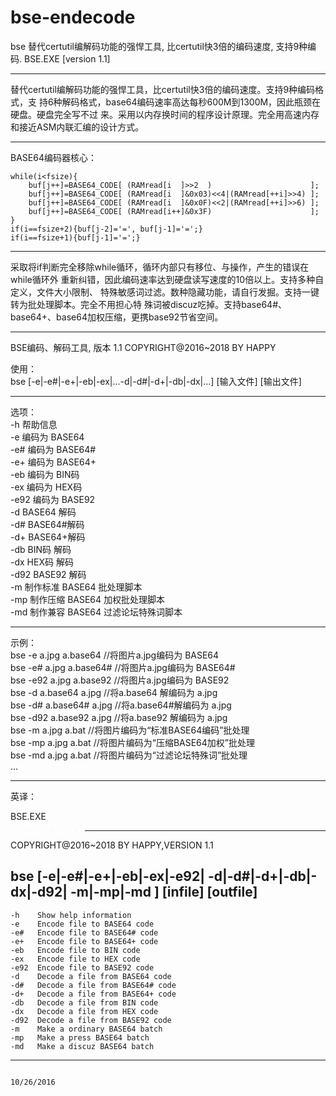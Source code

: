 # bse-endecode
bse 替代certutil编解码功能的强悍工具, 比certutil快3倍的编码速度, 支持9种编码.
BSE.EXE [version 1.1]
__________________________________________________________________________________
替代certutil编解码功能的强悍工具，比certutil快3倍的编码速度。支持9种编码格式，支
持6种解码格式，base64编码速率高达每秒600M到1300M，因此瓶颈在硬盘。硬盘完全写不过
来。采用以内存换时间的程序设计原理。完全用高速内存和接近ASM内联汇编的设计方式。
__________________________________________________________________________________
BASE64编码器核心：

    while(i<fsize){
        buf[j++]=BASE64_CODE[ (RAMread[i  ]>>2  )                      ];
        buf[j++]=BASE64_CODE[ (RAMread[i  ]&0x03)<<4|(RAMread[++i]>>4) ];
        buf[j++]=BASE64_CODE[ (RAMread[i  ]&0x0F)<<2|(RAMread[++i]>>6) ];
        buf[j++]=BASE64_CODE[ (RAMread[i++]&0x3F)                      ];
    }
    if(i==fsize+2){buf[j-2]='=', buf[j-1]='=';}
    if(i==fsize+1){buf[j-1]='=';}
__________________________________________________________________________________
采取将if判断完全移除while循环，循环内部只有移位、与操作，产生的错误在while循环外
重新纠错，因此编码速率达到硬盘读写速度的10倍以上。支持多种自定义，文件大小限制、
特殊敏感词过滤。数种隐藏功能，请自行发掘。支持一键转为批处理脚本。完全不用担心特
殊词被discuz吃掉。支持base64#、base64+、base64加权压缩，更携base92节省空间。
__________________________________________________________________________________
BSE编码、解码工具, 版本 1.1
COPYRIGHT@2016~2018 BY HAPPY  
  
使用：  
     bse [-e|-e#|-e+|-eb|-ex|...-d|-d#|-d+|-db|-dx|...] [输入文件] [输出文件]  
__________________________________________________________________________________
选项：  
    -h    帮助信息  
    -e    编码为 BASE64  
    -e#   编码为 BASE64#  
    -e+   编码为 BASE64+  
    -eb   编码为 BIN码  
    -ex   编码为 HEX码  
    -e92  编码为 BASE92  
    -d    BASE64 解码  
    -d#   BASE64#解码  
    -d+   BASE64+解码  
    -db   BIN码  解码  
    -dx   HEX码  解码  
    -d92  BASE92 解码  
    -m    制作标准 BASE64 批处理脚本  
    -mp   制作压缩 BASE64 加权批处理脚本  
    -md   制作兼容 BASE64 过滤论坛特殊词脚本  
__________________________________________________________________________________  
示例：  
     bse -e a.jpg a.base64           //将图片a.jpg编码为 BASE64  
     bse -e# a.jpg a.base64#         //将图片a.jpg编码为 BASE64#  
     bse -e92 a.jpg a.base92         //将图片a.jpg编码为 BASE92  
     bse -d a.base64 a.jpg           //将a.base64 解编码为 a.jpg  
     bse -d# a.base64# a.jpg         //将a.base64#解编码为 a.jpg  
     bse -d92 a.base92 a.jpg         //将a.base92 解编码为 a.jpg  
     bse -m a.jpg a.bat              //将图片编码为“标准BASE64编码”批处理  
     bse -mp a.jpg a.bat             //将图片编码为“压缩BASE64加权”批处理  
     bse -md a.jpg a.bat             //将图片编码为“过滤论坛特殊词”批处理  
    ...  
__________________________________________________________________________________  
英译：  
  

BSE.EXE
>>>-------------------------------------------------------------------------------
COPYRIGHT@2016~2018 BY HAPPY,VERSION 1.1

bse [-e|-e#|-e+|-eb|-ex|-e92|
     -d|-d#|-d+|-db|-dx|-d92|
     -m|-mp|-md             ] [infile] [outfile]
----------------------------------------------------------------------------------
    -h    Show help information
    -e    Encode file to BASE64 code
    -e#   Encode file to BASE64# code
    -e+   Encode file to BASE64+ code
    -eb   Encode file to BIN code
    -ex   Encode file to HEX code
    -e92  Encode file to BASE92 code
    -d    Decode a file from BASE64 code
    -d#   Decode a file from BASE64# code
    -d+   Decode a file from BASE64+ code
    -db   Decode a file from BIN code
    -dx   Decode a file from HEX code
    -d92  Decode a file from BASE92 code
    -m    Make a ordinary BASE64 batch
    -mp   Make a press BASE64 batch
    -md   Make a discuz BASE64 batch
----------------------------------------------------------------------------------
                                                                   10/26/2016
